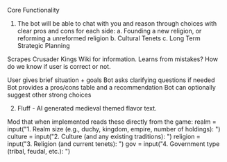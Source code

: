 
Core Functionality 

1. The bot will be able to chat with you and reason through choices with clear pros and cons for each side:
    a. Founding a new religion, or reforming a unreformed religion
    b. Cultural Tenets
    c. Long Term Strategic Planning

Scrapes Crusader Kings Wiki for information. 
Learns from mistakes? How do we know if user is correct or not. 

User gives brief situation + goals
Bot asks clarifying questions if needed
Bot provides a pros/cons table and a recommendation
Bot can optionally suggest other strong choices



2. Fluff - AI generated medieval themed flavor text. 


Mod that when implemented  reads these directly from the game:
realm = input("1. Realm size (e.g., duchy, kingdom, empire, number of holdings): ")
    culture = input("2. Culture (and any existing traditions): ")
    religion = input("3. Religion (and current tenets): ")
    gov = input("4. Government type (tribal, feudal, etc.): ")




